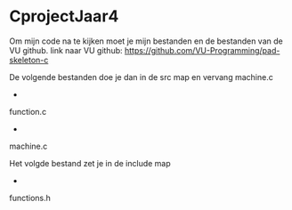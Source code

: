 # CprojectJaar4

Om mijn code na te kijken moet je mijn bestanden en de bestanden van de VU github.
link naar VU github: https://github.com/VU-Programming/pad-skeleton-c

De volgende bestanden doe je dan in de src map en vervang machine.c

-
function.c

-
machine.c

Het volgde bestand zet je in de include map

-
functions.h

